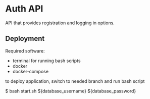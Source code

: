 # Auth API
API that provides registration and logging in options.

## Deployment
Required software:
- terminal for running bash scripts
- docker
- docker-compose

to deploy application, switch to needed branch and run bash script

$ bash start.sh ${database_username} ${database_password}
